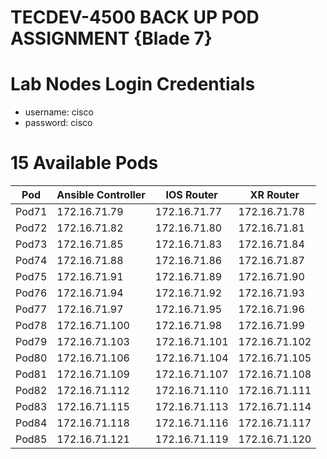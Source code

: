 # TECDEV-4500 BACK UP POD ASSIGNMENT {Blade 7}

# Lab Nodes Login Credentials
- username: cisco
- password: cisco

# 15 Available Pods 

| Pod | Ansible Controller | IOS Router | XR Router |
|------|--------------------|------------|-----------|
| Pod71 | 172.16.71.79 | 172.16.71.77 | 172.16.71.78|
| Pod72 | 172.16.71.82 | 172.16.71.80 | 172.16.71.81|
| Pod73 | 172.16.71.85 | 172.16.71.83 | 172.16.71.84|
| Pod74 | 172.16.71.88 | 172.16.71.86 | 172.16.71.87|
| Pod75 | 172.16.71.91 | 172.16.71.89 | 172.16.71.90|
| Pod76 | 172.16.71.94 | 172.16.71.92 | 172.16.71.93|
| Pod77 | 172.16.71.97 | 172.16.71.95 | 172.16.71.96|
| Pod78 | 172.16.71.100 | 172.16.71.98 | 172.16.71.99|
| Pod79 | 172.16.71.103 | 172.16.71.101 | 172.16.71.102|
| Pod80 | 172.16.71.106 | 172.16.71.104 | 172.16.71.105|
| Pod81 | 172.16.71.109 | 172.16.71.107 | 172.16.71.108|
| Pod82 | 172.16.71.112 | 172.16.71.110 | 172.16.71.111|
| Pod83 | 172.16.71.115 | 172.16.71.113 | 172.16.71.114|
| Pod84 | 172.16.71.118 | 172.16.71.116 | 172.16.71.117|
| Pod85 | 172.16.71.121 | 172.16.71.119 | 172.16.71.120|
